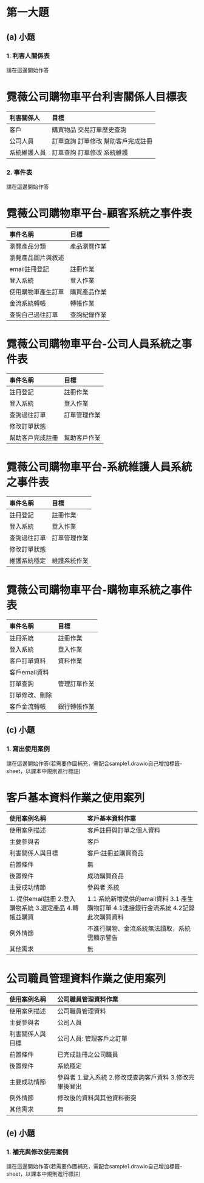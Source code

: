 # 第一大題 
## (a) 小題
### 1. 利害人關係表
請在這邊開始作答
# 霓薇公司購物車平台利害關係人目標表
| 利害關係人 | 目標 |
| :---- | :---- |
| 客戶 | 購買物品  交易訂單歷史查詢 |
| 公司人員 | 訂單查詢  訂單修改  幫助客戶完成註冊 |
| 系統維護人員 | 訂單查詢  訂單修改  系統維護 |
### 2. 事件表
請在這邊開始作答
# 霓薇公司購物車平台-顧客系統之事件表
| 事件名稱 | 目標 |
| :---- | :---- |
| 瀏覽產品分類 | 產品瀏覽作業 |
| 瀏覽產品圖片與敘述 | |
| email註冊登記 | 註冊作業 |
| 登入系統 | 登入作業 |
| 使用購物車產生訂單 | 購買產品作業 |
| 金流系統轉帳 | 轉帳作業 |
| 查詢自己過往訂單 | 查詢紀錄作業 |
# 霓薇公司購物車平台-公司人員系統之事件表
| 事件名稱 | 目標 |
| :---- | :---- |
| 註冊登記 | 註冊作業 |
| 登入系統 | 登入作業 |
| 查詢過往訂單 | 訂單管理作業 |
| 修改訂單狀態 |  |
| 幫助客戶完成註冊 | 幫助客戶作業 |
# 霓薇公司購物車平台-系統維護人員系統之事件表
| 事件名稱 | 目標 |
| :---- | :---- |
| 註冊登記 | 註冊作業 |
| 登入系統 | 登入作業 |
| 查詢過往訂單 | 訂單管理作業 |
| 修改訂單狀態 |  |
| 維護系統穩定 | 維護系統作業 |
# 霓薇公司購物車平台-購物車系統之事件表
| 事件名稱 | 目標 |
| :---- | :---- |
| 註冊系統 | 註冊作業 |
| 登入系統 | 登入作業 |
| 客戶訂單資料 | 資料作業 |
| 客戶email資料 |  |
| 訂單查詢 | 管理訂單作業 |
| 訂單修改、刪除 |  | 
| 客戶金流轉帳 | 銀行轉帳作業 |
## (c) 小題
### 1. 寫出使用案例
請在這邊開始作答(若需要作圖補充，需配合sample1.drawio自己增加標籤-sheet，以課本中規則進行標註)
# 客戶基本資料作業之使用案列
| 使用案例名稱 | 客戶基本資料作業 |
| :---- | :---- |
| 使用案例描述 | 客戶註冊與訂單之個人資料 |
| 主要參與者 | 客戶 |
| 利害關係人與目標 | 客戶:註冊並購買商品 |
| 前置條件 | 無 | 
| 後置條件 | 成功購買商品 |
| 主要成功情節 | 參與者  系統 |
|  1. 提供email註冊  2.登入購物系統  3.選定產品  4.轉帳並購買 |  1.1 系統新增提供的email資料  3.1 產生購物訂單  4.1連接銀行金流系統  4.2記錄此次購買資料 |
| 例外情節 | 不進行購物、金流系統無法讀取，系統需顯示警告 |
| 其他需求 | 無 | 
# 公司職員管理資料作業之使用案列
| 使用案例名稱 | 公司職員管理資料作業 |
| :---- | :---- |
| 使用案例描述 | 公司職員管理資料 |
| 主要參與者 | 公司人員 |
| 利害關係人與目標 | 公司人員: 管理客戶之訂單 |
| 前置條件 | 已完成註冊之公司職員 | 
| 後置條件 | 系統穩定 |
| 主要成功情節 | 參與者  1.登入系統  2.修改或查詢客戶資料  3.修改完畢後登出   | 系統  1.1讀取已有資料確定用戶存在  2.1確認使用者是否擁有權限  |
| 例外情節 | 修改後的資料與其他資料衝突 |
| 其他需求 | 無 | 
## (e) 小題
### 1. 補充與修改使用案例
請在這邊開始作答(若需要作圖補充，需配合sample1.drawio自己增加標籤-sheet，以課本中規則進行標註)
